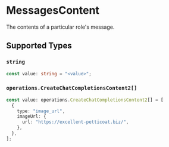 # MessagesContent

The contents of a particular role's message.


## Supported Types

### `string`

```typescript
const value: string = "<value>";
```

### `operations.CreateChatCompletionsContent2[]`

```typescript
const value: operations.CreateChatCompletionsContent2[] = [
  {
    type: "image_url",
    imageUrl: {
      url: "https://excellent-petticoat.biz/",
    },
  },
];
```

